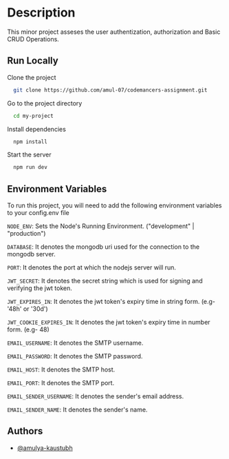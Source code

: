 # Description

This minor project asseses the user authentization, authorization and Basic CRUD Operations.

## Run Locally

Clone the project

```bash
  git clone https://github.com/amul-07/codemancers-assignment.git
```

Go to the project directory

```bash
  cd my-project
```

Install dependencies

```bash
  npm install
```

Start the server

```bash
  npm run dev
```

## Environment Variables

To run this project, you will need to add the following environment variables to your config.env file

`NODE_ENV`: Sets the Node's Running Environment. ("development" | "production")

`DATABASE`: It denotes the mongodb uri used for the connection to the mongodb server.

`PORT`: It denotes the port at which the nodejs server will run.

`JWT_SECRET`: It denotes the secret string which is used for signing and verifying the jwt token.

`JWT_EXPIRES_IN`: It denotes the jwt token's expiry time in string form. (e.g- '48h' or '30d')

`JWT_COOKIE_EXPIRES_IN`: It denotes the jwt token's expiry time in number form. (e.g- 48)

`EMAIL_USERNAME`: It denotes the SMTP username.

`EMAIL_PASSWORD`: It denotes the SMTP password.

`EMAIL_HOST`: It denotes the SMTP host.

`EMAIL_PORT`: It denotes the SMTP port.

`EMAIL_SENDER_USERNAME`: It denotes the sender's email address.

`EMAIL_SENDER_NAME`: It denotes the sender's name.

## Authors

-   [@amulya-kaustubh](https://www.github.com/amul-07)
